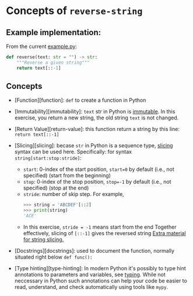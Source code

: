 # Concepts of `reverse-string`

## Example implementation:

From the current [example.py](https://github.com/exercism/python/blob/master/exercises/reverse-string/example.py):

```python
def reverse(text: str = "") -> str:
    """Reverse a given string"""
    return text[::-1]
```

## Concepts

- [Function][function]: `def` to create a function in Python
- [Immutability][immutability]: `text` str in Python is [immutable](https://docs.python.org/3/library/stdtypes.html#text-sequence-type-str).
  In this exercise, you return a new string, the old string `text` is not changed.
- [Return Value][return-value]: this function return a string by this line: `return text[::-1]`
- [Slicing][slicing]: becase `str` in Python is a sequence type, [slicing](https://docs.python.org/3/reference/expressions.html#slicings) syntax can be used here. Specifically: for syntax `string[start:stop:stride]`:

  - `start`: 0-index of the start position, `start=0` by default (i.e., not specified) (start from the beginning)
  - `stop`: 0-index of the stop position, `stop=-1` by default (i.e., not specified) (stop at the end)
  - `stride`: number of skip step. For example,
    ```python
    >>> string = 'ABCDEF'[::2]
    >>> print(string)
    'ACE'
    ```
  - In this exercise, `stride = -1` means start from the end
    Together effectively, slicing of `[::-1]` gives the reversed string
    [Extra material for string slicing.](https://www.digitalocean.com/community/tutorials/how-to-index-and-slice-strings-in-python-3)

- [Docstrings][docstrings]: used to document the function, normally situated right below `def func():`
- [Type hinting][type-hinting]: In modern Python it's possibly to type hint annotations to parameters and variables, see [typing](https://docs.python.org/3/library/typing.html#module-typing). While not neccessary in Python such annotations can help your code be easier to read, understand, and check automatically using tools like `mypy`.

